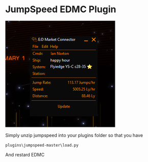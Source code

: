 # JumpSpeed EDMC Plugin

![In-game Screenshot](jumpspeed.png)

Simply unzip jumpspeed into your plugins folder so that you have

```
plugins\jumpspeed-master\load.py
```

And restard EDMC